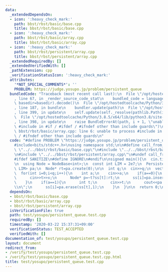 ```yaml
---
data:
  _extendedDependsOn:
  - icon: ':heavy_check_mark:'
    path: bbst/rbst/basic/base.cpp
    title: bbst/rbst/basic/base.cpp
  - icon: ':heavy_check_mark:'
    path: bbst/rbst/basic/array.cpp
    title: bbst/rbst/basic/array.cpp
  - icon: ':heavy_check_mark:'
    path: bbst/rbst/persistent/array.cpp
    title: bbst/rbst/persistent/array.cpp
  _extendedRequiredBy: []
  _extendedVerifiedWith: []
  _pathExtension: cpp
  _verificationStatusIcon: ':heavy_check_mark:'
  attributes:
    '*NOT_SPECIAL_COMMENTS*': ''
    PROBLEM: https://judge.yosupo.jp/problem/persistent_queue
  bundledCode: "Traceback (most recent call last):\n  File \"/opt/hostedtoolcache/Python/3.8.5/x64/lib/python3.8/site-packages/onlinejudge_verify/documentation/build.py\"\
    , line 67, in _render_source_code_stat\n    bundled_code = language.bundle(stat.path,\
    \ basedir=basedir).decode()\n  File \"/opt/hostedtoolcache/Python/3.8.5/x64/lib/python3.8/site-packages/onlinejudge_verify/languages/cplusplus.py\"\
    , line 187, in bundle\n    bundler.update(path)\n  File \"/opt/hostedtoolcache/Python/3.8.5/x64/lib/python3.8/site-packages/onlinejudge_verify/languages/cplusplus_bundle.py\"\
    , line 399, in update\n    self.update(self._resolve(pathlib.Path(included), included_from=path))\n\
    \  File \"/opt/hostedtoolcache/Python/3.8.5/x64/lib/python3.8/site-packages/onlinejudge_verify/languages/cplusplus_bundle.py\"\
    , line 398, in update\n    raise BundleErrorAt(path, i + 1, \"unable to process\
    \ #include in #if / #ifdef / #ifndef other than include guards\")\nonlinejudge_verify.languages.cplusplus_bundle.BundleErrorAt:\
    \ bbst/rbst/basic/array.cpp: line 6: unable to process #include in #if / #ifdef\
    \ / #ifndef other than include guards\n"
  code: "#define PROBLEM \"https://judge.yosupo.jp/problem/persistent_queue\"\n\n\
    #include<bits/stdc++.h>\nusing namespace std;\n\n#define call_from_test\n#include\
    \ \"../../bbst/rbst/basic/base.cpp\"\n#include \"../../bbst/rbst/basic/array.cpp\"\
    \n#include \"../../bbst/rbst/persistent/array.cpp\"\n#undef call_from_test\n\n\
    #ifdef SANITIZE\n#define IGNORE\n#endif\n\nsigned main(){\n  cin.tie(0);\n  ios::sync_with_stdio(0);\n\
    \n  using Node = NodeBase<int>;\n  const int LIM = 2e7;\n  PersistentArray<Node,\
    \ LIM> pa;\n  Node* rt=pa.create(0);\n\n  int q;\n  cin>>q;\n  vector<Node*> ss(q,nullptr);\n\
    \  for(int i=0;i<q;i++){\n    int a;\n    cin>>a;\n    if(a==0){\n      int t,x;\n\
    \      cin>>t>>x;\n      Node* p=~t?ss[t]:rt;\n      ss[i]=pa.insert(p,p->cnt,Node(x));\n\
    \    }\n    if(a==1){\n      int t;\n      cin>>t;\n      cout<<pa.get_val(ss[t],1)<<\"\
    \\n\";\n      ss[i]=pa.erase(ss[t],1);\n    }\n  }\n\n  return 0;\n}\n"
  dependsOn:
  - bbst/rbst/basic/base.cpp
  - bbst/rbst/basic/array.cpp
  - bbst/rbst/persistent/array.cpp
  isVerificationFile: true
  path: test/yosupo/persistent_queue.test.cpp
  requiredBy: []
  timestamp: '2020-03-22 15:37:31+09:00'
  verificationStatus: TEST_ACCEPTED
  verifiedWith: []
documentation_of: test/yosupo/persistent_queue.test.cpp
layout: document
redirect_from:
- /verify/test/yosupo/persistent_queue.test.cpp
- /verify/test/yosupo/persistent_queue.test.cpp.html
title: test/yosupo/persistent_queue.test.cpp
---
```

